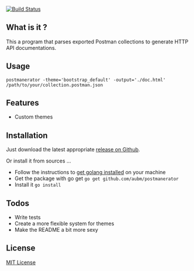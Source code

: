 [![Build Status](https://travis-ci.org/aubm/postmanerator.svg?branch=master)](https://travis-ci.org/aubm/postmanerator)

## What is it ?

This a program that parses exported Postman collections to generate HTTP API documentations.

## Usage

`postmanerator -theme='bootstrap_default' -output='./doc.html' /path/to/your/collection.postman.json`

## Features

- Custom themes

## Installation

Just download the latest appropriate [release on Github](https://github.com/aubm/postmanerator/releases).

Or install it from sources ...

- Follow the instructions to [get golang installed](https://golang.org/doc/install) on your machine
- Get the package with go get `go get github.com/aubm/postmanerator`
- Install it `go install`

## Todos

- Write tests
- Create a more flexible system for themes
- Make the README a bit more sexy

## License

[MIT License](LICENSE.md)